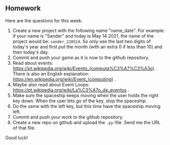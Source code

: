 Homework
-

Here are the questions for this week:

1. Create a new project with the following name "name_date". For example: if your name is "Sander" and today is May 14 2021, the name of the project would be: `sander_210514`. So only use the last two digits of today's year and first put the month (with an extra 0 if less than 10) and then today's day.
1. Commit and push your game as it is now to the github repository.
1. Read about events: https://pt.wikipedia.org/wiki/Evento_(computa%C3%A7%C3%A3o) . There is also an English explanation: https://en.wikipedia.org/wiki/Event_(computing) .
1. Maybe also read about Event Loops: https://pt.wikipedia.org/wiki/La%C3%A7o_de_eventos .
1. Make sure the spaceship keeps moving when the user holds the right key down. When the user lets go of the key, stop the spaceship.
1. Do the same with the left key, but this time have the spaceship moving left.
1. Commit and push your work to the github repository.
1. Create a new repo on github and upload the `.py`-file. Send me the URL of that file.

Good luck!
